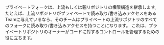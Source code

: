 プライベートフォークは、上流もしくは親リポジトリの権限構造を継承します。 たとえば、上流リポジトリがプライベートで読み取り/書き込みアクセスをあるTeamに与えているなら、そのチームはプライベートの上流リポジトリのすべてのフォークに読み取り/書き込みアクセスを持つことになります。 これは、プライベートリポジトリのオーナーがコードに対するコントロールを管理するための役に立ちます。
